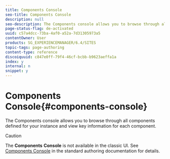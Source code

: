 ```yaml
---
title: Components Console
seo-title: Components Console
description: null
seo-description: The Components console allows you to browse through all components defined for your instance and view key information for each component.
page-status-flag: de-activated
uuid: c57a4dcc-73ba-4af0-a52a-7d31305973a5
contentOwner: User
products: SG_EXPERIENCEMANAGER/6.4/SITES
topic-tags: page-authoring
content-type: reference
discoiquuid: c847e0ff-79f4-46cf-bcbb-b9623aeffa1a
index: y
internal: n
snippet: y
---
```


# Components Console{#components-console}

The Components console allows you to browse through all components defined for your instance and view key information for each component.

>[!CAUTION]
>
>The **Components** **Console** is not available in the classic UI. See [Components Console](../../authoring/using/default-components-console.md) in the standard authoring documentation for details.

